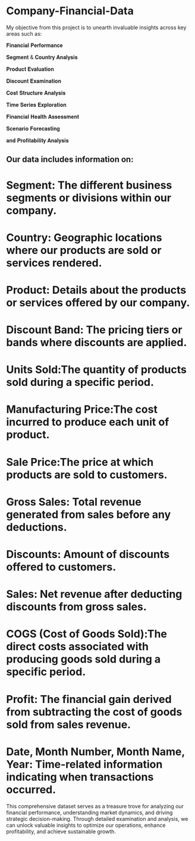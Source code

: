 # Company-Financial-Data

My objective from this project is to unearth invaluable insights across key areas such as:

𝐅𝐢𝐧𝐚𝐧𝐜𝐢𝐚𝐥 𝐏𝐞𝐫𝐟𝐨𝐫𝐦𝐚𝐧𝐜𝐞

𝐒𝐞𝐠𝐦𝐞𝐧𝐭 & 𝐂𝐨𝐮𝐧𝐭𝐫𝐲 𝐀𝐧𝐚𝐥𝐲𝐬𝐢𝐬

𝐏𝐫𝐨𝐝𝐮𝐜𝐭 𝐄𝐯𝐚𝐥𝐮𝐚𝐭𝐢𝐨𝐧

𝐃𝐢𝐬𝐜𝐨𝐮𝐧𝐭 𝐄𝐱𝐚𝐦𝐢𝐧𝐚𝐭𝐢𝐨𝐧

𝐂𝐨𝐬𝐭 𝐒𝐭𝐫𝐮𝐜𝐭𝐮𝐫𝐞 𝐀𝐧𝐚𝐥𝐲𝐬𝐢𝐬

𝐓𝐢𝐦𝐞 𝐒𝐞𝐫𝐢𝐞𝐬 𝐄𝐱𝐩𝐥𝐨𝐫𝐚𝐭𝐢𝐨𝐧

𝐅𝐢𝐧𝐚𝐧𝐜𝐢𝐚𝐥 𝐇𝐞𝐚𝐥𝐭𝐡 𝐀𝐬𝐬𝐞𝐬𝐬𝐦𝐞𝐧𝐭

𝐒𝐜𝐞𝐧𝐚𝐫𝐢𝐨 𝐅𝐨𝐫𝐞𝐜𝐚𝐬𝐭𝐢𝐧𝐠

𝐚𝐧𝐝 𝐏𝐫𝐨𝐟𝐢𝐭𝐚𝐛𝐢𝐥𝐢𝐭𝐲 𝐀𝐧𝐚𝐥𝐲𝐬𝐢𝐬


## Our data includes information on:

# Segment: The different business segments or divisions within our company.

# Country: Geographic locations where our products are sold or services rendered.

# Product: Details about the products or services offered by our company.

# Discount Band: The pricing tiers or bands where discounts are applied.

# Units Sold:The quantity of products sold during a specific period.

# Manufacturing Price:The cost incurred to produce each unit of product.

# Sale Price:The price at which products are sold to customers.

# Gross Sales: Total revenue generated from sales before any deductions.

# Discounts: Amount of discounts offered to customers.

# Sales: Net revenue after deducting discounts from gross sales.

# COGS (Cost of Goods Sold):The direct costs associated with producing goods sold during a specific period.

# Profit: The financial gain derived from subtracting the cost of goods sold from sales revenue.

# Date, Month Number, Month Name, Year: Time-related information indicating when transactions occurred.

This comprehensive dataset serves as a treasure trove for analyzing our financial performance, 
understanding market dynamics, and driving strategic decision-making. Through detailed examination and 
analysis, we can unlock valuable insights to optimize our operations, enhance profitability, and achieve 
sustainable growth.
